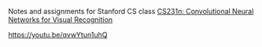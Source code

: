 
Notes and assignments for Stanford CS class [CS231n: Convolutional Neural Networks for Visual Recognition](http://vision.stanford.edu/teaching/cs231n/)

https://youtu.be/qvwYtun1uhQ
